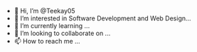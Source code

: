 - 👋 Hi, I’m @Teekay05
- 👀 I’m interested in Software Development and Web Design...
- 🌱 I’m currently learning ...
- 💞️ I’m looking to collaborate on ...
- 📫 How to reach me ...

<!---
Teekay05/Teekay05 is a ✨ special ✨ repository because its `README.md` (this file) appears on your GitHub profile.
You can click the Preview link to take a look at your changes.
--->
